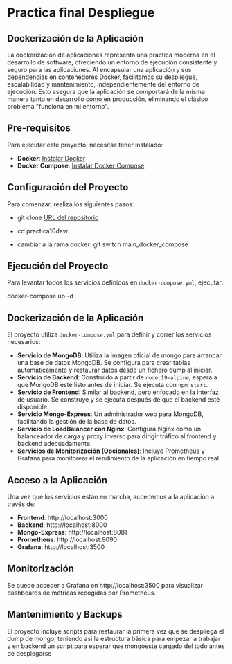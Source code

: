 # Practica final Despliegue

## Dockerización de la Aplicación

La dockerización de aplicaciones representa una práctica moderna en el desarrollo de software, ofreciendo un entorno de ejecución consistente y seguro para las aplicaciones. Al encapsular una aplicación y sus dependencias en contenedores Docker, facilitamos su despliegue, escalabilidad y mantenimiento, independientemente del entorno de ejecución. Esto asegura que la aplicación se comportará de la misma manera tanto en desarrollo como en producción, eliminando el clásico problema "funciona en mi entorno".

## Pre-requisitos

Para ejecutar este proyecto, necesitas tener instalado:

- **Docker**: [Instalar Docker](https://docs.docker.com/get-docker/)
- **Docker Compose**: [Instalar Docker Compose](https://docs.docker.com/compose/install/)

## Configuración del Proyecto

Para comenzar, realiza los siguientes pasos:

- git clone [URL del repositorio](https://github.com/Alcon83/practica10daw.git)

- cd practica10daw

- cambiar a la rama docker: git switch main_docker_compose

## Ejecución del Proyecto

Para levantar todos los servicios definidos en `docker-compose.yml`, ejecutar:

docker-compose up -d

## Dockerización de la Aplicación

El proyecto utiliza `docker-compose.yml` para definir y correr los servicios necesarios:

- **Servicio de MongoDB**: Utiliza la imagen oficial de mongo para arrancar una base de datos MongoDB. Se configura para crear tablas automáticamente y restaurar datos desde un fichero dump al iniciar.
- **Servicio de Backend**: Construido a partir de `node:19-alpine`, espera a que MongoDB esté listo antes de iniciar. Se ejecuta con `npm start`.
- **Servicio de Frontend**: Similar al backend, pero enfocado en la interfaz de usuario. Se construye y se ejecuta después de que el backend esté disponible.
- **Servicio Mongo-Express**: Un administrador web para MongoDB, facilitando la gestión de la base de datos.
- **Servicio de LoadBalancer con Nginx**: Configura Nginx como un balanceador de carga y proxy inverso para dirigir tráfico al frontend y backend adecuadamente.
- **Servicios de Monitorización (Opcionales)**: Incluye Prometheus y Grafana para monitorear el rendimiento de la aplicación en tiempo real.

## Acceso a la Aplicación

Una vez que los servicios están en marcha, accedemos a la aplicación a través de:

- **Frontend**: http://localhost:3000
- **Backend**: http://localhost:8000
- **Mongo-Express**: http://localhost:8081
- **Prometheus**: http://localhost:9090 
- **Grafana**: http://localhost:3500 


## Monitorización

Se puede acceder a Grafana en http://localhost:3500 para visualizar dashboards de métricas recogidas por Prometheus.

## Mantenimiento y Backups

El proyecto incluye scripts para restaurar la primera vez que se despliega el dump de mongo, teniendo asi la estructura básica para empezar a trabajar y en backend un script para esperar que mongoeste cargado del todo antes de desplegarse

